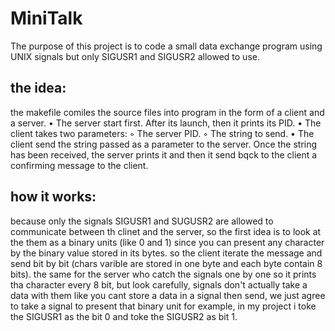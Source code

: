 # MiniTalk
The purpose of this project is to code a small data exchange program using UNIX signals but only SIGUSR1 and SIGUSR2 allowed to use.

## the idea:
the makefile comiles the source files into  program in the form of a client and a server.
• The server  start first. After its launch, then it prints its PID.
• The client takes two parameters:
    ◦ The server PID.
    ◦ The string to send.
• The client send the string passed as a parameter to the server.
Once the string has been received, the server prints it and then it send bqck to the client a confirming message to the client.
## how it works:
because only the signals SIGUSR1 and SUGUSR2 are allowed to communicate between th clinet and the server, so the first idea is to look at the them as a binary units (like 0 and 1) since you can present any character by the binary value stored in its bytes.
so the client iterate the message and send bit by bit (chars varible are stored in one byte and each byte contain 8 bits).
the same for the server who catch the signals one by one so it prints tha character every 8 bit, but look carefully, signals don't actually take a data with them like you cant store a data in a signal then send, we just agree to take a signal to present that binary unit for example, in my project i toke the SIGUSR1 as the bit 0 and toke the SIGUSR2 as bit 1.

